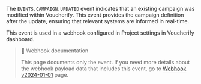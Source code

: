 The `EVENTS.CAMPAIGN.UPDATED` event indicates that an existing campaign was modified within Voucherify. This event provides the campaign definition after the update, ensuring that relevant systems are informed in real-time.

This event is used in a webhook configured in Project settings in Voucherify dashboard.

> 📘 Webhook documentation
>
> This page documents only the event. If you need more details about the webhook payload data that includes this event, go to [Webhook v2024-01-01](ref:introduction-to-webhooks "Introduction to webhooks v2024-01-01") page.